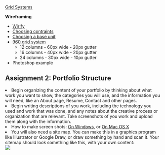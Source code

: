 [Grid Systems](http://owenroberts.github.io/mmp350/week2/index.html)  

**Wireframing**  
- [Wirify](http://www.volkside.com/tools/wirify/)  
- [Choosing contraints](http://vanseodesign.com/web-design/grid-construction-choosing-constraints/)  
- [Choosing a base unit](https://www.smashingmagazine.com/2010/04/grid-based-web-design-simplified/#choosing-a-base-unit)  
- [960 grid system](http://960.gs/)
	- 12 columns - 60px wide - 20px gutter
	- 16 columns - 40px wide - 20px gutter
	- 24 columns - 30px wide - 10px gutter
- Photoshop example


<h2>Assignment 2: Portfolio Structure</h2>
<li>Begin organizing the content of your portfolio by thinking about what work you want to show, the categories you will use, and the information you will need, like an About page, Resume, Contact and other pages.</li>
<li>Begin writing descriptions of you work, including the technology you used and work that was done, and any notes about the creative process or organization that are relevant.  Take screenshots of you work and upload them along with the information.</li>
<li>How to make screen shots: <a href="http://www.wikihow.com/Take-a-Screenshot-in-Microsoft-Windows" target="_blank">On Windows,</a> or <a href="http://graphicssoft.about.com/od/screencapturemac/ht/macscreenshot.htm" target="_blank">On Mac OS X</a></li>
<li>You will also need a site map.  You can make this in a graphics program like Illustrator or Google Draw, or draw something by hand and scan it.  Your sitemap should look something like this, with your own content:</li>
<img src="https://raw.github.com/owenroberts/mmp350/master/week2/structure.jpg" />